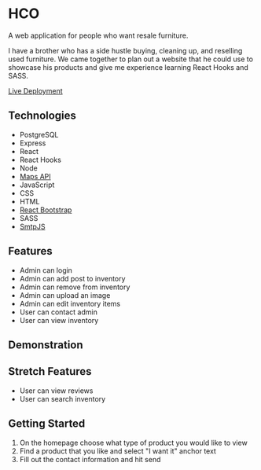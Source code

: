 # HCO

A web application for people who want resale furniture.

I have a brother who has a side hustle buying, cleaning up, and reselling used furniture. We came together to plan out a website that he could use to showcase his products and give me experience learning React Hooks and SASS.

[Live Deployment](https://hcofurniture.com/#home)

## Technologies

- PostgreSQL
- Express
- React
- React Hooks
- Node
- [Maps API](https://developers.google.com/maps)
- JavaScript
- CSS
- HTML
- [React Bootstrap](https://react-bootstrap.github.io/)
- SASS
- [SmtpJS](https://smtpjs.com/)

## Features

- Admin can login
- Admin can add post to inventory
- Admin can remove from inventory
- Admin can upload an image
- Admin can edit inventory items
- User can contact admin
- User can view inventory

## Demonstration

## Stretch Features

- User can view reviews
- User can search inventory

## Getting Started

1. On the homepage choose what type of product you would like to view
2. Find a product that you like and select "I want it" anchor text
3. Fill out the contact information and hit send
